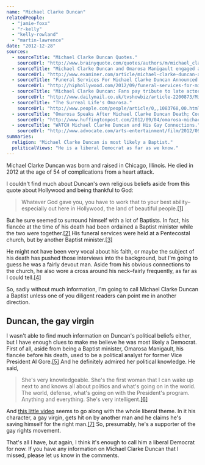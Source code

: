 ```yaml
---
name: "Michael Clarke Duncan"
relatedPeople:
  - "jamie-foxx"
  - "r-kelly"
  - "kelly-rowland"
  - "martin-lawrence"
date: "2012-12-28"
sources:
  - sourceTitle: "Michael Clarke Duncan Quotes."
    sourceUrl: "http://www.brainyquote.com/quotes/authors/m/michael_clarke_duncan.html"
  - sourceTitle: "Michael Clarke Duncan and Omarosa Manigault engaged at time of his death."
    sourceUrl: "http://www.examiner.com/article/michael-clarke-duncan-and-omarosa-manigault-engaged-at-time-of-his-death"
  - sourceTitle: "Funeral Services For Michael Clarke Duncan Announced."
    sourceUrl: "http://hiphollywood.com/2012/09/funeral-services-for-michael-clarke-duncan-announced/"
  - sourceTitle: "Michael Clarke Duncan: Fans pay tribute to late actor during public viewing of casket… followed by a screening of The Green Mile."
    sourceUrl: "http://www.dailymail.co.uk/tvshowbiz/article-2200873/Michael-Clarke-Duncan-Fans-pay-tribute-late-actor-public-viewing-casket--followed-screening-The-Green-Mile.html"
  - sourceTitle: "The Surreal Life's Omarosa."
    sourceUrl: "http://www.people.com/people/article/0,,1083768,00.html"
  - sourceTitle: "Omarosa Speaks After Michael Clarke Duncan Death; Couple's Secret Engagement Revealed."
    sourceUrl: "http://www.huffingtonpost.com/2012/09/04/omarosa-michael-clarke-duncan-engaged-wedding-wed_n_1854058.html"
  - sourceTitle: "WATCH Michael Clarke Duncan and His Gay Connections."
    sourceUrl: "http://www.advocate.com/arts-entertainment/film/2012/09/04/watch-michael-clarke-duncan-and-his-gay-connections"
summaries:
  religion: "Michael Clarke Duncan is most likely a Baptist."
  politicalViews: "He is a liberal Democrat as far as we know."
---
```


Michael Clarke Duncan was born and raised in Chicago, Illinois. He died in 2012 at the age of 54 of complications from a heart attack.

I couldn't find much about Duncan's own religious beliefs aside from this quote about Hollywood and being thankful to God:

>Whatever God gave you, you have to work that to your best ability–especially out here in Hollywood, the land of beautiful people.<a class="source-citation" href="#http%3A%2F%2Fwww.brainyquote.com%2Fquotes%2Fauthors%2Fm%2Fmichael_clarke_duncan.html" title="Michael Clarke Duncan Quotes.">[1]</a>

But he sure seemed to surround himself with a lot of Baptists. In fact, his fiancée at the time of his death had been ordained a Baptist minister while the two were together.<a class="source-citation" href="#http%3A%2F%2Fwww.examiner.com%2Farticle%2Fmichael-clarke-duncan-and-omarosa-manigault-engaged-at-time-of-his-death" title="Michael Clarke Duncan and Omarosa Manigault engaged at time of his death.">[2]</a> His funeral services were held at a Pentecostal church, but by another Baptist minister.<a class="source-citation" href="#http%3A%2F%2Fhiphollywood.com%2F2012%2F09%2Ffuneral-services-for-michael-clarke-duncan-announced%2F" title="Funeral Services For Michael Clarke Duncan Announced.">[3]</a>

He might not have been very vocal about his faith, or maybe the subject of his death has pushed those interviews into the background, but I'm going to guess he was a fairly devout man. Aside from his obvious connections to the church, he also wore a cross around his neck–fairly frequently, as far as I could tell.<a class="source-citation" href="#http%3A%2F%2Fwww.dailymail.co.uk%2Ftvshowbiz%2Farticle-2200873%2FMichael-Clarke-Duncan-Fans-pay-tribute-late-actor-public-viewing-casket--followed-screening-The-Green-Mile.html" title="Michael Clarke Duncan: Fans pay tribute to late actor during public viewing of casket… followed by a screening of The Green Mile.">[4]</a>

So, sadly without much information, I'm going to call Michael Clarke Duncan a Baptist unless one of you diligent readers can point me in another direction.


## Duncan, the gay virgin

I wasn't able to find much information on Duncan's political beliefs either, but I have enough clues to make me believe he was most likely a Democrat. First of all, aside from being a Baptist minister, Omarosa Manigault, his fiancée before his death, used to be a political analyst for former Vice President Al Gore.<a class="source-citation" href="#http%3A%2F%2Fwww.people.com%2Fpeople%2Farticle%2F0%2C%2C1083768%2C00.html" title="The Surreal Life&apos;s Omarosa.">[5]</a> And he definitely admired her political knowledge. He said,

>She's very knowledgeable. She's the first woman that I can wake up next to and knows all about politics and what's going on in the world. The world, defense, what's going on with the President's program. Anything and everything. She's very intelligent.<a class="source-citation" href="#http%3A%2F%2Fwww.huffingtonpost.com%2F2012%2F09%2F04%2Fomarosa-michael-clarke-duncan-engaged-wedding-wed_n_1854058.html" title="Omarosa Speaks After Michael Clarke Duncan Death; Couple&apos;s Secret Engagement Revealed.">[6]</a>

And [this little video](http://www.advocate.com/arts-entertainment/film/2012/09/04/watch-michael-clarke-duncan-and-his-gay-connections) seems to go along with the whole liberal theme. In it his character, a gay virgin, gets hit on by another man and he claims he's saving himself for the right man.<a class="source-citation" href="#http%3A%2F%2Fwww.advocate.com%2Farts-entertainment%2Ffilm%2F2012%2F09%2F04%2Fwatch-michael-clarke-duncan-and-his-gay-connections" title="WATCH Michael Clarke Duncan and His Gay Connections.">[7]</a> So, presumably, he's a supporter of the gay rights movement.

That's all I have, but again, I think it's enough to call him a liberal Democrat for now. If you have any information on Michael Clarke Duncan that I missed, please let us know in the comments.